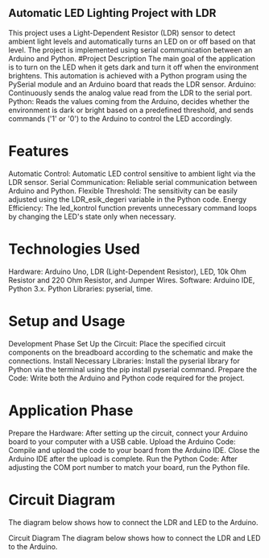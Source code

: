 ## Automatic LED Lighting Project with LDR
This project uses a Light-Dependent Resistor (LDR) sensor to detect ambient light levels and automatically turns an LED on or off based on that level. The project is implemented using serial communication between an Arduino and Python.
#Project Description
The main goal of the application is to turn on the LED when it gets dark and turn it off when the environment brightens. This automation is achieved with a Python program using the PySerial module and an Arduino board that reads the LDR sensor.
Arduino: Continuously sends the analog value read from the LDR to the serial port.
Python: Reads the values coming from the Arduino, decides whether the environment is dark or bright based on a predefined threshold, and sends commands ('1' or '0') to the Arduino to control the LED accordingly.
# Features
Automatic Control: Automatic LED control sensitive to ambient light via the LDR sensor.
Serial Communication: Reliable serial communication between Arduino and Python.
Flexible Threshold: The sensitivity can be easily adjusted using the LDR_esik_degeri variable in the Python code.
Energy Efficiency: The led_kontrol function prevents unnecessary command loops by changing the LED's state only when necessary.

# Technologies Used
Hardware: Arduino Uno, LDR (Light-Dependent Resistor), LED, 10k Ohm Resistor and 220 Ohm Resistor, and Jumper Wires.
Software: Arduino IDE, Python 3.x.
Python Libraries: pyserial, time.

# Setup and Usage
Development Phase
Set Up the Circuit: Place the specified circuit components on the breadboard according to the schematic and make the connections.
Install Necessary Libraries: Install the pyserial library for Python via the terminal using the pip install pyserial command.
Prepare the Code: Write both the Arduino and Python code required for the project.

# Application Phase
Prepare the Hardware: After setting up the circuit, connect your Arduino board to your computer with a USB cable.
Upload the Arduino Code: Compile and upload the code to your board from the Arduino IDE. Close the Arduino IDE after the upload is complete.
Run the Python Code: After adjusting the COM port number to match your board, run the Python file.
# Circuit Diagram
The diagram below shows how to connect the LDR and LED to the Arduino.

Circuit Diagram
The diagram below shows how to connect the LDR and LED to the Arduino.
